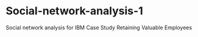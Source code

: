 # Social-network-analysis-1
Social network analysis for IBM Case Study Retaining Valuable Employees  
